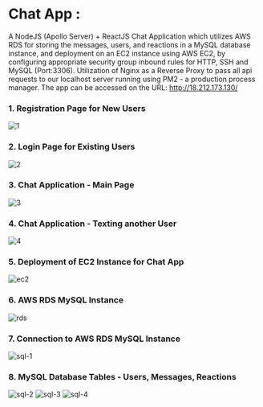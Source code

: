 # Chat App : 

A NodeJS (Apollo Server) + ReactJS Chat Application which utilizes AWS RDS for storing the messages, users, and reactions in a MySQL database instance, and deployment on an EC2 instance using AWS EC2, by configuring appropriate security group inbound rules for HTTP, SSH and MySQL (Port:3306). Utilization of Nginx as a Reverse Proxy to pass all api requests to our localhost server running using PM2 - a production process manager. 
The app can be accessed on the URL: http://18.212.173.130/

### 1. Registration Page for New Users
![1](https://user-images.githubusercontent.com/73905298/235227331-38d4d7e8-6b55-4c8e-a499-82e83dfba5d0.png)

### 2. Login Page for Existing Users
![2](https://user-images.githubusercontent.com/73905298/235229458-87e2ba52-c034-493d-88bf-e05b1018e38e.png)

### 3. Chat Application - Main Page
![3](https://user-images.githubusercontent.com/73905298/235229466-130f4679-2fc5-407d-93e1-839051385d43.png)

### 4. Chat Application - Texting another User
![4](https://user-images.githubusercontent.com/73905298/235229478-5e896a4f-be68-4637-ab77-1684bc70d571.png)

### 5. Deployment of EC2 Instance for Chat App
![ec2](https://user-images.githubusercontent.com/73905298/235234425-0fbfba03-f5c6-41f5-af9f-31b86be001da.jpg)


### 6. AWS RDS MySQL Instance
![rds](https://user-images.githubusercontent.com/73905298/235234518-02c7b3a1-32c6-45e2-a76c-a0f47bdc6b16.jpg)

### 7. Connection to AWS RDS MySQL Instance
![sql-1](https://user-images.githubusercontent.com/73905298/235234574-affd220d-46c6-47c8-b50d-f458232d31ad.jpg)

### 8. MySQL Database Tables - Users, Messages, Reactions
![sql-2](https://user-images.githubusercontent.com/73905298/235234584-a0c053b0-a8f5-494e-b76d-5a59ab596c91.jpg)
![sql-3](https://user-images.githubusercontent.com/73905298/235234592-a5487ee9-f5cd-4887-bb37-7d8f02401349.jpg)
![sql-4](https://user-images.githubusercontent.com/73905298/235234603-9c5268c0-0fb4-4257-877d-d8bc4d15e9dc.jpg)

